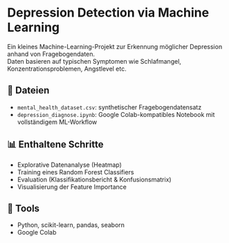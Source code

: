 # Depression Detection via Machine Learning

Ein kleines Machine-Learning-Projekt zur Erkennung möglicher Depression anhand von Fragebogendaten.  
Daten basieren auf typischen Symptomen wie Schlafmangel, Konzentrationsproblemen, Angstlevel etc.

## 📁 Dateien
- `mental_health_dataset.csv`: synthetischer Fragebogendatensatz
- `depression_diagnose.ipynb`: Google Colab-kompatibles Notebook mit vollständigem ML-Workflow

## 📊 Enthaltene Schritte
- Explorative Datenanalyse (Heatmap)
- Training eines Random Forest Classifiers
- Evaluation (Klassifikationsbericht & Konfusionsmatrix)
- Visualisierung der Feature Importance

## 🚀 Tools
- Python, scikit-learn, pandas, seaborn
- Google Colab
